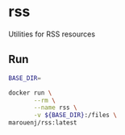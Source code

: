 # rss
Utilities for RSS resources

## Run
```bash
BASE_DIR=

docker run \
       --rm \
       --name rss \
       -v ${BASE_DIR}:/files \
marouenj/rss:latest
```
